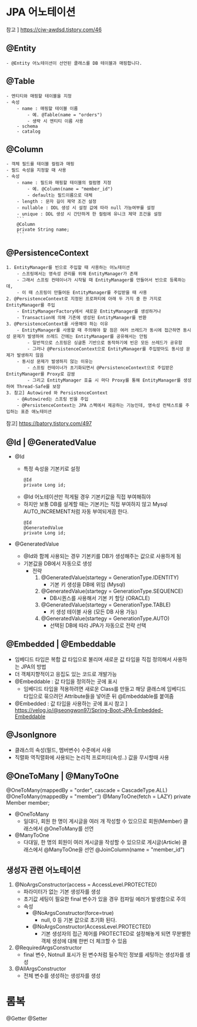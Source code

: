 # JPA 어노테이션
참고 ] https://cjw-awdsd.tistory.com/46

## @Entity
    - @Entity 어노테이션이 선언된 클래스를 DB 테이블과 매핑합니다.

## @Table
    - 엔티티와 매핑할 테이블을 지정
    - 속성
        - name : 매핑할 테이블 이름 
            - 예. @Table(name = "orders")
            - 생략 시 엔티티 이름 사용
        - schema
        - catalog

## @Column
    - 객체 필드를 테이블 컬럼과 매핑
    - 필드 속성을 지정할 때 사용
    - 속성
        - name : 필드와 매핑할 테이블의 컬럼명 지정
            - 예. @Column(name = "member_id")
            - default는 필드이름으로 대체
        - length : 문자 길이 제약 조건 설정
        - nullable : DDL 생성 시 설정 값에 따라 null 가능여부를 설정
        - unique : DDL 생성 시 간단하게 한 컬럼에 유니크 제약 조건을 설정
        ```
        @Column
        private String name;
        ```

## @PersistenceContext   
    1. EntityManager를 빈으로 주입할 때 사용하는 어노테이션
        - 스프링에서는 영속성 관리를 위해 EntityManager가 존재
        - 그래서 스프링 컨테이너가 시작될 때 EntityManager를 만들어서 빈으로 등록하는데,
        - 이 때 스프링이 만들어둔 EntityManager를 주입받을 때 사용
    2. @PersistenceContext로 지정된 프로퍼티에 아래 두 가지 중 한 가지로 EntityManager를 주입
        - EntityManagerFactory에서 새로운 EntityManager를 생성하거나
        - Transaction에 의해 기존에 생성된 EntityManager를 반환
    3. @PersistenceContext를 사용해야 하는 이유
        - EntityManager를 사용할 때 주의해야 할 점은 여러 쓰레드가 동시에 접근하면 동시성 문제가 발생하여 쓰레드 간에는 EntityManager를 공유해서는 안됨
            - 일반적으로 스프링은 싱글톤 기반으로 동작하기에 빈은 모든 쓰레드가 공유함
            - 그러나 @PersistenceContext으로 EntityManager를 주입받아도 동시성 문제가 발생하지 않음
        - 동시성 문제가 발생하지 않는 이유는
            - 스프링 컨테이너가 초기화되면서 @PersistenceContext으로 주입받은 EntityManager를 Proxy로 감쌈
            - 그리고 EntityManager 호출 시 마다 Proxy를 통해 EntityManager를 생성하여 Thread-Safe를 보장
    3. 참고] Autowired 와 PersistenceContext
        - @Autowired는 스프링 빈을 주입
        - @PersistenceContext는 JPA 스펙에서 제공하는 기능인데, 영속성 컨텍스트를 주입하는 표준 애노테이션
참고] https://batory.tistory.com/497


## @Id | @GeneratedValue
- @Id
    - 특정 속성을 기본키로 설정
        ```
        @Id
        private Long id;
        ```
    - @Id 어노테이션만 적게될 경우 기본키값을 직접 부여해줘야
    - 하지만 보통 DB를 설계할 때는 기본키는 직접 부여하지 않고 Mysql AUTO_INCREMENT처럼 자동 부여되게끔 한다.
        ```
        @Id
        @GeneratedValue
        private Long id;
        ```

- @GeneratedValue
    - @Id와 함께 사용되는 경우 기본키를 DB가 생성해주는 값으로 사용하게 됨
    - 기본값을 DB에서 자동으로 생성
        - 전략
            1. @GeneratedValue(startegy = GenerationType.IDENTITY)
                - 기본 키 생성을 DB에 위임 (Mysql)
            2. @GeneratedValue(startegy = GenerationType.SEQUENCE)	
                - DB시퀀스를 사용해서 기본 키 할당 (ORACLE)
            3. @GeneratedValue(startegy = GenerationType.TABLE)
                - 키 생성 테이블 사용 (모든 DB 사용 가능)
            4. @GeneratedValue(startegy = GenerationType.AUTO)
                - 선택된 DB에 따라 JPA가 자동으로 전략 선택


## @Embedded | @Embeddable
- 임베디드 타입은 복합 값 타입으로 불리며 새로운 값 타입을 직접 정의해서 사용하는 JPA의 방법
- 더 객체지향적이고 응집도 있는 코드로 개발가능
- @Embeddable : 값 타입을 정의하는 곳에 표시
    - 임베디드 타입을 적용하려면 새로운 Class를 만들고 해당 클래스에 임베디드 타입으로 묶으려던 Attribute들을 넣어준 뒤 @Embeddable를 붙여줌
- @Embedded : 값 타입을 사용하는 곳에 표시
참고 ] https://velog.io/@seongwon97/Spring-Boot-JPA-Embedded-Embeddable

## @JsonIgnore
- 클래스의 속성(필드, 멤버변수) 수준에서 사용
- 직렬화 역직렬화에 사용되는 논리적 프로퍼티(속성..) 값을 무시할때 사용

## @OneToMany | @ManyToOne
@OneToMany(mappedBy = "order", cascade = CascadeType.ALL)
@OneToMany(mappedBy = "member")
@ManyToOne(fetch = LAZY)
private Member member;
- @OneToMany
    - 일대다, 회원 한 명이 게시글을 여러 개 작성할 수 있으므로 회원(Member) 클래스에서 @OneToMany를 선언
- @ManyToOne
    - 다대일, 한 명의 회원이 여러 게시글을 작성할 수 있으므로 게시글(Article) 클래스에서 @ManyToOne을 선언
@JoinColumn(name = "member_id")

## 생성자 관련 어노테이션
1. @NoArgsConstructor(access = AccessLevel.PROTECTED)
    - 파라미터가 없는 기본 생성자를 생성
    - 초기값 세팅이 필요한 final 변수가 있을 경우 컴파일 에러가 발생함으로 주의
    - 속성
        - @NoArgsConstructor(force=true) 
            - null, 0 등 기본 값으로 초기화 된다.
        - @NoArgsConstructor(AccessLevel.PROTECTED)
            - 기본 생성자의 접근 제어를 PROTECTED로 설정해놓게 되면 무분별한 객체 생성에 대해 한번 더 체크할 수 있음
2. @RequiredArgsConstructor
    - final 변수, Notnull 표시가 된 변수처럼 필수적인 정보를 세팅하는 생성자를 생성
3. @AllArgsConstructor
    - 전체 변수를 생성하는 생성자를 생성
# 롬복
@Getter @Setter
